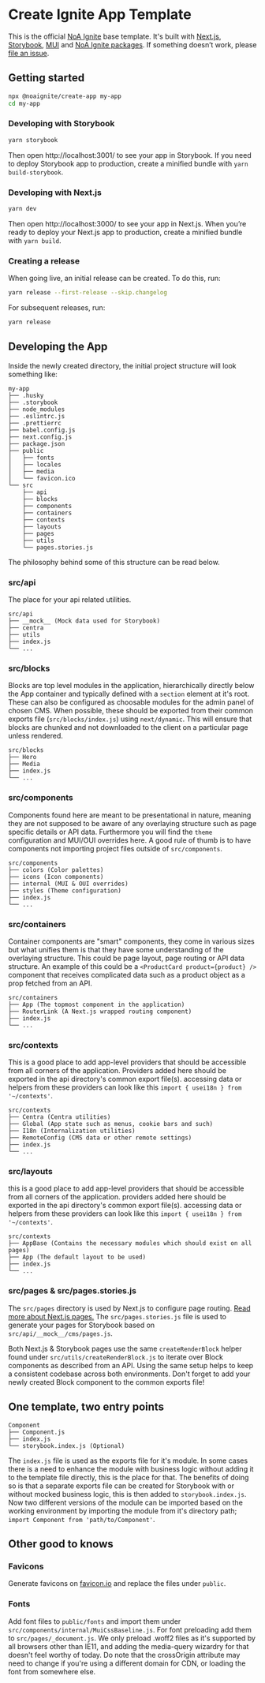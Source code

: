 # Create Ignite App Template

This is the official [NoA Ignite](https://noaignite.se/) base template. It's built with [Next.js](https://nextjs.org/), [Storybook](https://storybook.js.org/), [MUI](https://mui.com/) and [NoA Ignite packages](https://www.npmjs.com/org/noaignite).
If something doesn’t work, please [file an issue](https://github.com/noaignite/create-ignite-app/issues).

## Getting started

```sh
npx @noaignite/create-app my-app
cd my-app
```

### Developing with Storybook

```sh
yarn storybook
```

Then open http://localhost:3001/ to see your app in Storybook.
If you need to deploy Storybook app to production, create a minified bundle with `yarn build-storybook`.

### Developing with Next.js

```sh
yarn dev
```

Then open http://localhost:3000/ to see your app in Next.js.
When you’re ready to deploy your Next.js app to production, create a minified bundle with `yarn build`.

### Creating a release

When going live, an initial release can be created. To do this, run:

```sh
yarn release --first-release --skip.changelog
```

For subsequent releases, run:

```sh
yarn release
```

## Developing the App

Inside the newly created directory, the initial project structure will look something like:

```
my-app
├── .husky
├── .storybook
├── node_modules
├── .eslintrc.js
├── .prettierrc
├── babel.config.js
├── next.config.js
├── package.json
├── public
│   ├── fonts
│   ├── locales
│   ├── media
│   └── favicon.ico
└── src
    ├── api
    ├── blocks
    ├── components
    ├── containers
    ├── contexts
    ├── layouts
    ├── pages
    ├── utils
    └── pages.stories.js
```

The philosophy behind some of this structure can be read below.

### src/api

The place for your api related utilities.

```
src/api
├── __mock__ (Mock data used for Storybook)
├── centra
├── utils
├── index.js
└── ...
```

### src/blocks

Blocks are top level modules in the application, hierarchically directly below the App container and typically defined with a `section` element at it's root. These can also be configured as choosable modules for the admin panel of chosen CMS. When possible, these should be exported from their common exports file (`src/blocks/index.js`) using `next/dynamic`. This will ensure that blocks are chunked and not downloaded to the client on a particular page unless rendered.

```
src/blocks
├── Hero
├── Media
├── index.js
└── ...
```

### src/components

Components found here are meant to be presentational in nature, meaning they are not supposed to be aware of any overlaying structure such as page specific details or API data. Furthermore you will find the `theme` configuration and MUI/OUI overrides here. A good rule of thumb is to have components not importing project files outside of `src/components`.

```
src/components
├── colors (Color palettes)
├── icons (Icon components)
├── internal (MUI & OUI overrides)
├── styles (Theme configuration)
├── index.js
└── ...
```

### src/containers

Container components are "smart" components, they come in various sizes but what unifies them is that they have some understanding of the overlaying structure. This could be page layout, page routing or API data structure. An example of this could be a `<ProductCard product={product} />` component that receives complicated data such as a product object as a prop fetched from an API.

```
src/containers
├── App (The topmost component in the application)
├── RouterLink (A Next.js wrapped routing component)
├── index.js
└── ...
```

### src/contexts

This is a good place to add app-level providers that should be accessible from all corners of the application. Providers added here should be exported in the api directory's common export file(s). accessing data or helpers from these providers can look like this `import { usei18n } from '~/contexts'`.

```
src/contexts
├── Centra (Centra utilities)
├── Global (App state such as menus, cookie bars and such)
├── I18n (Internalization utilities)
├── RemoteConfig (CMS data or other remote settings)
├── index.js
└── ...
```

### src/layouts

this is a good place to add app-level providers that should be accessible from all corners of the application. providers added here should be exported in the api directory's common export file(s). accessing data or helpers from these providers can look like this `import { usei18n } from '~/contexts'`.

```
src/contexts
├── AppBase (Contains the necessary modules which should exist on all pages)
├── App (The default layout to be used)
├── index.js
└── ...
```

### src/pages & src/pages.stories.js

The `src/pages` directory is used by Next.js to configure page routing. [Read more about Next.js pages.](https://nextjs.org/docs/basic-features/pages)
The `src/pages.stories.js` file is used to generate your pages for Storybook based on `src/api/__mock__/cms/pages.js`.

Both Next.js & Storybook pages use the same `createRenderBlock` helper found under `src/utils/createRenderBlock.js` to iterate over Block components as described from an API. Using the same setup helps to keep a consistent codebase across both environments. Don't forget to add your newly created Block component to the common exports file!

## One template, two entry points

```
Component
├── Component.js
├── index.js
└── storybook.index.js (Optional)
```

The `index.js` file is used as the exports file for it's module. In some cases there is a need to enhance the module with business logic without adding it to the template file directly, this is the place for that. The benefits of doing so is that a separate exports file can be created for Storybook with or without mocked business logic, this is then added to `storybook.index.js`. Now two different versions of the module can be imported based on the working environment by importing the module from it's directory path; `import Component from 'path/to/Component'`.

## Other good to knows

### Favicons

Generate favicons on [favicon.io](https://favicon.io/) and replace the files under `public`.

### Fonts

Add font files to `public/fonts` and import them under `src/components/internal/MuiCssBaseline.js`. For font preloading add them to `src/pages/_document.js`. We only preload .woff2 files as it's supported by all browsers other than IE11, and adding the media-query wizardry for that doesn't feel worthy of today. Do note that the crossOrigin attribute may need to change if you're using a different domain for CDN, or loading the font from somewhere else.
